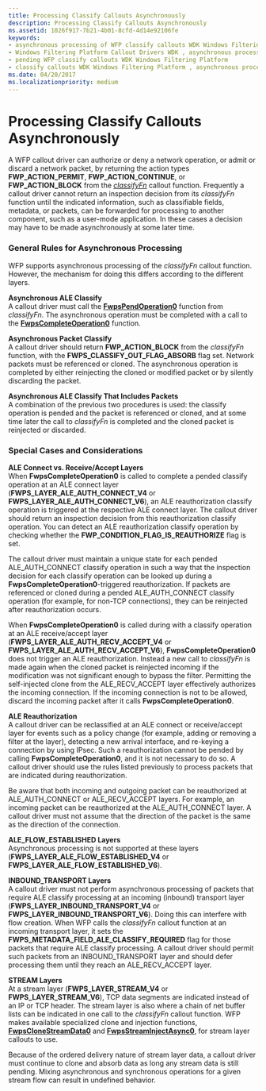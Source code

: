 ```yaml
---
title: Processing Classify Callouts Asynchronously
description: Processing Classify Callouts Asynchronously
ms.assetid: 1026f917-7b21-4b01-8cfd-4d14e92106fe
keywords:
- asynchronous processing of WFP classify callouts WDK Windows Filtering Platform
- Windows Filtering Platform Callout Drivers WDK , asynchronous processing of classify callouts
- pending WFP classify callouts WDK Windows Filtering Platform
- classify callouts WDK Windows Filtering Platform , asynchronous processing
ms.date: 04/20/2017
ms.localizationpriority: medium
---
```


# Processing Classify Callouts Asynchronously


A WFP callout driver can authorize or deny a network operation, or admit or discard a network packet, by returning the action types **FWP\_ACTION\_PERMIT**, **FWP\_ACTION\_CONTINUE**, or **FWP\_ACTION\_BLOCK** from the [*classifyFn*](https://docs.microsoft.com/windows-hardware/drivers/ddi/content/fwpsk/nc-fwpsk-fwps_callout_classify_fn0) callout function. Frequently a callout driver cannot return an inspection decision from its *classifyFn* function until the indicated information, such as classifiable fields, metadata, or packets, can be forwarded for processing to another component, such as a user-mode application. In these cases a decision may have to be made asynchronously at some later time.

### General Rules for Asynchronous Processing

WFP supports asynchronous processing of the *classifyFn* callout function. However, the mechanism for doing this differs according to the different layers.

<a href="" id="asynchronous-ale-classify-------"></a>**Asynchronous ALE Classify**   
A callout driver must call the [**FwpsPendOperation0**](https://docs.microsoft.com/windows-hardware/drivers/ddi/content/fwpsk/nf-fwpsk-fwpspendoperation0) function from *classifyFn*. The asynchronous operation must be completed with a call to the [**FwpsCompleteOperation0**](https://docs.microsoft.com/windows-hardware/drivers/ddi/content/fwpsk/nf-fwpsk-fwpscompleteoperation0) function.

<a href="" id="asynchronous-packet-classify-------"></a>**Asynchronous Packet Classify**   
A callout driver should return **FWP\_ACTION\_BLOCK** from the *classifyFn* function, with the **FWPS\_CLASSIFY\_OUT\_FLAG\_ABSORB** flag set. Network packets must be referenced or cloned. The asynchronous operation is completed by either reinjecting the cloned or modified packet or by silently discarding the packet.

<a href="" id="asynchronous-ale-classify-that-includes-packets-------"></a>**Asynchronous ALE Classify That Includes Packets**   
A combination of the previous two procedures is used: the classify operation is pended and the packet is referenced or cloned, and at some time later the call to *classifyFn* is completed and the cloned packet is reinjected or discarded.

### Special Cases and Considerations

<a href="" id="ale-connect-vs--receive-accept-layers-------"></a>**ALE Connect vs. Receive/Accept Layers**   
When **FwpsCompleteOperation0** is called to complete a pended classify operation at an ALE connect layer (**FWPS\_LAYER\_ALE\_AUTH\_CONNECT\_V4** or **FWPS\_LAYER\_ALE\_AUTH\_CONNECT\_V6**), an ALE reauthorization classify operation is triggered at the respective ALE connect layer. The callout driver should return an inspection decision from this reauthorization classify operation. You can detect an ALE reauthorization classify operation by checking whether the **FWP\_CONDITION\_FLAG\_IS\_REAUTHORIZE** flag is set.

The callout driver must maintain a unique state for each pended ALE\_AUTH\_CONNECT classify operation in such a way that the inspection decision for each classify operation can be looked up during a **FwpsCompleteOperation0**-triggered reauthorization. If packets are referenced or cloned during a pended ALE\_AUTH\_CONNECT classify operation (for example, for non-TCP connections), they can be reinjected after reauthorization occurs.

When **FwpsCompleteOperation0** is called during with a classify operation at an ALE receive/accept layer (**FWPS\_LAYER\_ALE\_AUTH\_RECV\_ACCEPT\_V4** or **FWPS\_LAYER\_ALE\_AUTH\_RECV\_ACCEPT\_V6**), **FwpsCompleteOperation0** does not trigger an ALE reauthorization. Instead a new call to *classifyFn* is made again when the cloned packet is reinjected incoming if the modification was not significant enough to bypass the filter. Permitting the self-injected clone from the ALE\_RECV\_ACCEPT layer effectively authorizes the incoming connection. If the incoming connection is not to be allowed, discard the incoming packet after it calls **FwpsCompleteOperation0**.

<a href="" id="ale-reauthorization-------"></a>**ALE Reauthorization**   
A callout driver can be reclassified at an ALE connect or receive/accept layer for events such as a policy change (for example, adding or removing a filter at the layer), detecting a new arrival interface, and re-keying a connection by using IPsec. Such a reauthorization cannot be pended by calling **FwpsCompleteOperation0**, and it is not necessary to do so. A callout driver should use the rules listed previously to process packets that are indicated during reauthorization.

Be aware that both incoming and outgoing packet can be reauthorized at ALE\_AUTH\_CONNECT or ALE\_RECV\_ACCEPT layers. For example, an incoming packet can be reauthorized at the ALE\_AUTH\_CONNECT layer. A callout driver must not assume that the direction of the packet is the same as the direction of the connection.

<a href="" id="ale-flow-established-layers-------"></a>**ALE\_FLOW\_ESTABLISHED Layers**   
Asynchronous processing is not supported at these layers (**FWPS\_LAYER\_ALE\_FLOW\_ESTABLISHED\_V4** or **FWPS\_LAYER\_ALE\_FLOW\_ESTABLISHED\_V6**).

<a href="" id="inbound-transport-layers-------"></a>**INBOUND\_TRANSPORT Layers**   
A callout driver must not perform asynchronous processing of packets that require ALE classify processing at an incoming (inbound) transport layer (**FWPS\_LAYER\_INBOUND\_TRANSPORT\_V4** or **FWPS\_LAYER\_INBOUND\_TRANSPORT\_V6**). Doing this can interfere with flow creation. When WFP calls the *classifyFn* callout function at an incoming transport layer, it sets the **FWPS\_METADATA\_FIELD\_ALE\_CLASSIFY\_REQUIRED** flag for those packets that require ALE classify processing. A callout driver should permit such packets from an INBOUND\_TRANSPORT layer and should defer processing them until they reach an ALE\_RECV\_ACCEPT layer.

<a href="" id="stream-layers-------"></a>**STREAM Layers**   
At a stream layer (**FWPS\_LAYER\_STREAM\_V4** or **FWPS\_LAYER\_STREAM\_V6**), TCP data segments are indicated instead of an IP or TCP header. The stream layer is also where a chain of net buffer lists can be indicated in one call to the *classifyFn* callout function. WFP makes available specialized clone and injection functions, [**FwpsCloneStreamData0**](https://docs.microsoft.com/windows-hardware/drivers/ddi/content/fwpsk/nf-fwpsk-fwpsclonestreamdata0) and [**FwpsStreamInjectAsync0**](https://docs.microsoft.com/windows-hardware/drivers/ddi/content/fwpsk/nf-fwpsk-fwpsstreaminjectasync0), for stream layer callouts to use.

Because of the ordered delivery nature of stream layer data, a callout driver must continue to clone and absorb data as long any stream data is still pending. Mixing asynchronous and synchronous operations for a given stream flow can result in undefined behavior.

 

 





